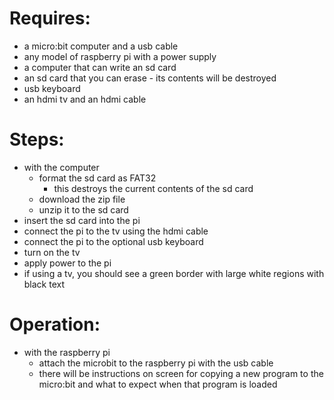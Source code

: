 # Requires:
* a micro:bit computer and a usb cable
* any model of raspberry pi with a power supply
* a computer that can write an sd card
* an sd card that you can erase - its contents will be destroyed
* usb keyboard
* an hdmi tv and an hdmi cable

# Steps:
* with the computer
    * format the sd card as FAT32
        * this destroys the current contents of the sd card
    * download the zip file
    * unzip it to the sd card
* insert the sd card into the pi
* connect the pi to the tv using the hdmi cable
* connect the pi to the optional usb keyboard
* turn on the tv
* apply power to the pi
* if using a tv, you should see a green border with large white regions with black text

# Operation:
* with the raspberry pi
    * attach the microbit to the raspberry pi with the usb cable
    * there will be instructions on screen for copying a new program to the micro:bit and what to expect when that program is loaded
